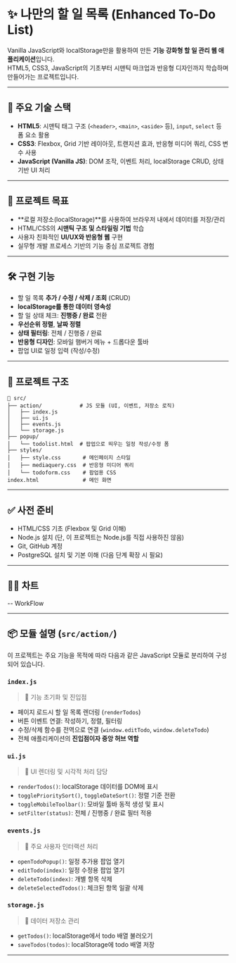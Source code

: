 # ✨ 나만의 할 일 목록 (Enhanced To-Do List)

Vanilla JavaScript와 localStorage만을 활용하여 만든 **기능 강화형 할 일 관리 웹 애플리케이션**입니다.  
HTML5, CSS3, JavaScript의 기초부터 시맨틱 마크업과 반응형 디자인까지 학습하며 만들어가는 프로젝트입니다.

---

## 📌 주요 기술 스택

- **HTML5**: 시맨틱 태그 구조 (`<header>`, `<main>`, `<aside>` 등), `input`, `select` 등 폼 요소 활용  
- **CSS3**: Flexbox, Grid 기반 레이아웃, 트랜지션 효과, 반응형 미디어 쿼리, CSS 변수 사용  
- **JavaScript (Vanilla JS)**: DOM 조작, 이벤트 처리, localStorage CRUD, 상태 기반 UI 처리

---

## 🎯 프로젝트 목표

- **로컬 저장소(localStorage)**를 사용하여 브라우저 내에서 데이터를 저장/관리
- HTML/CSS의 **시맨틱 구조 및 스타일링 기법** 학습
- 사용자 친화적인 **UI/UX와 반응형 웹** 구현
- 실무형 개발 프로세스 기반의 기능 중심 프로젝트 경험

---

## 🛠 구현 기능

- 할 일 목록 **추가 / 수정 / 삭제 / 조회** (CRUD)
- **localStorage를 통한 데이터 영속성**
- 할 일 상태 체크: **진행중 / 완료** 전환
- **우선순위 정렬**, **날짜 정렬**
- **상태 필터링**: 전체 / 진행중 / 완료
- **반응형 디자인**: 모바일 햄버거 메뉴 + 드롭다운 툴바
- 팝업 UI로 일정 입력 (작성/수정)

---

## 📁 프로젝트 구조

```
📁 src/
├── action/            # JS 모듈 (UI, 이벤트, 저장소 로직)
│   ├── index.js
│   ├── ui.js
│   ├── events.js
│   └── storage.js
├── popup/
│   └── todolist.html  # 팝업으로 띄우는 일정 작성/수정 폼
├── styles/
│   ├── style.css       # 메인페이지 스타일
│   ├── mediaquery.css  # 반응형 미디어 쿼리
│   └── todoform.css    # 팝업용 CSS
index.html              # 메인 화면
```

---

## ✅ 사전 준비

- HTML/CSS 기초 (Flexbox 및 Grid 이해)
- Node.js 설치 (단, 이 프로젝트는 Node.js를 직접 사용하진 않음)
- Git, GitHub 계정
- PostgreSQL 설치 및 기본 이해 (다음 단계 확장 시 필요)

---

## 👨‍💻 차트

-- WorkFlow

---

## 📦 모듈 설명 (`src/action/`)

이 프로젝트는 주요 기능을 목적에 따라 다음과 같은 JavaScript 모듈로 분리하여 구성되어 있습니다.

### `index.js`
> 📌 기능 초기화 및 진입점

- 페이지 로드시 할 일 목록 렌더링 (`renderTodos`)
- 버튼 이벤트 연결: 작성하기, 정렬, 필터링
- 수정/삭제 함수를 전역으로 연결 (`window.editTodo`, `window.deleteTodo`)
- 전체 애플리케이션의 **진입점이자 중앙 허브 역할**


### `ui.js`
> 🎨 UI 렌더링 및 시각적 처리 담당

- `renderTodos()`: localStorage 데이터를 DOM에 표시
- `togglePrioritySort()`, `toggleDateSort()`: 정렬 기준 전환
- `toggleMobileToolbar()`: 모바일 툴바 동적 생성 및 표시
- `setFilter(status)`: 전체 / 진행중 / 완료 필터 적용


### `events.js`
> 🧩 주요 사용자 인터랙션 처리

- `openTodoPopup()`: 일정 추가용 팝업 열기
- `editTodo(index)`: 일정 수정용 팝업 열기
- `deleteTodo(index)`: 개별 항목 삭제
- `deleteSelectedTodos()`: 체크된 항목 일괄 삭제


### `storage.js`
> 💾 데이터 저장소 관리

- `getTodos()`: localStorage에서 todo 배열 불러오기
- `saveTodos(todos)`: localStorage에 todo 배열 저장

---


